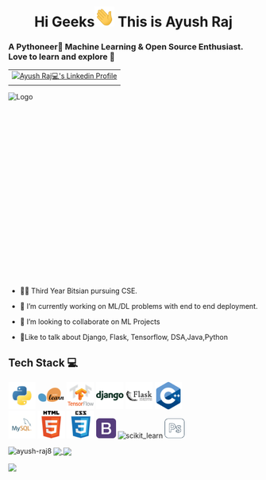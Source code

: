 <h1 align='center'> Hi Geeks<img src="https://raw.githubusercontent.com/ABSphreak/ABSphreak/master/gifs/Hi.gif"  width="40" height="40"> This is Ayush Raj </h1>

### A Pythoneer🐍 Machine Learning & Open Source Enthusiast. Love to learn and explore 🚀 

<table align="center"><tr><td align="center"> <a href="https://www.linkedin.com/in/ayush-raj-3427b71ab/"><img src="https://cdn.jsdelivr.net/npm/simple-icons@v3/icons/linkedin.svg" alt="Ayush Raj💻's Linkedin Profile"  height="25" width="25"</a></td></tr></table>

 <img src="dribbble_beach.gif" align="right" alt="Logo" width="520" height="390">
 
- 👨‍💻 Third Year Bitsian pursuing CSE.

- 🔭 I’m currently working on ML/DL problems with end to end deployment.
 
- 👯 I’m looking to collaborate on ML Projects

- 💬Like to talk about Django, Flask, Tensorflow, DSA,Java,Python



## Tech Stack 💻
<img src="https://raw.githubusercontent.com/github/explore/80688e429a7d4ef2fca1e82350fe8e3517d3494d/topics/python/python.png" width="55" height="55" />   <img src="https://raw.githubusercontent.com/github/explore/80688e429a7d4ef2fca1e82350fe8e3517d3494d/topics/scikit-learn/scikit-learn.png" width="55" height="55" />   <img src="https://raw.githubusercontent.com/github/explore/80688e429a7d4ef2fca1e82350fe8e3517d3494d/topics/tensorflow/tensorflow.png" width="55" height="55" />  <img src="https://raw.githubusercontent.com/github/explore/80688e429a7d4ef2fca1e82350fe8e3517d3494d/topics/django/django.png" width="55" height="55" />    <img src="https://raw.githubusercontent.com/github/explore/80688e429a7d4ef2fca1e82350fe8e3517d3494d/topics/flask/flask.png" width="55" height="55" />   <img src="https://raw.githubusercontent.com/github/explore/80688e429a7d4ef2fca1e82350fe8e3517d3494d/topics/cpp/cpp.png" width="55" height="55" />     
<img src="https://raw.githubusercontent.com/github/explore/80688e429a7d4ef2fca1e82350fe8e3517d3494d/topics/mysql/mysql.png" width="55" height="55" />   <img src="https://raw.githubusercontent.com/github/explore/80688e429a7d4ef2fca1e82350fe8e3517d3494d/topics/html/html.png" width="55" height="55" />   <img src="https://raw.githubusercontent.com/github/explore/80688e429a7d4ef2fca1e82350fe8e3517d3494d/topics/css/css.png" width="55" height="55" />     <img src="https://raw.githubusercontent.com/github/explore/80688e429a7d4ef2fca1e82350fe8e3517d3494d/topics/bootstrap/bootstrap.png" width="40" height="40" />    <img src="https://upload.wikimedia.org/wikipedia/commons/0/05/Scikit_learn_logo_small.svg" alt="scikit_learn" width="40" height="40"/>     <img src="https://raw.githubusercontent.com/devicons/devicon/master/icons/photoshop/photoshop-line.svg" alt="photoshop" width="40" height="40"/>

<img src="https://komarev.com/ghpvc/?username=ayush-raj8" alt="ayush-raj8" />
<a href="https://github.com/ayush-raj8/github-readme-stats">
  <img align="center" src="https://github-readme-stats.vercel.app/api?username=ayush-raj8&repo=github-readme-stats&show_icons=true&theme=radical" />
</a>
<a href="https://github.com/ayush-raj8/convoychat">
  <img align="center" src="https://github-readme-stats.vercel.app/api/top-langs/?username=ayush-raj8&layout=compact&theme=radical" />
</a>
<p> <img align="center" src="https://github-readme-streak-stats.herokuapp.com/?user=ayush-raj8&theme=dark" </p>

